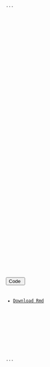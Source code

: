 <div class="sourceCode"><pre class="sourceCode r"><code class="sourceCode r">
<div class="highlight"><pre class="sourceCode r"><code class="sourceCode r language-r">

...</script>


<style type="text/css">code{white-space: pre;}</style>
<style type="text/css">
div.sourceCode { overflow-x: auto; }
table.sourceCode, tr.sourceCode, td.lineNumbers, td.sourceCode {
  margin: 0; padding: 0; vertical-align: baseline; border: none; }
table.sourceCode { width: 100%; line-height: 100%; }
td.lineNumbers { text-align: right; padding-right: 4px; padding-left: 4px; color: #aaaaaa; border-right: 1px solid #aaaaaa; }
td.sourceCode { padding-left: 5px; }
code > span.kw { color: #007020; font-weight: bold; } /* Keyword */
code > span.dt { color: #902000; } /* DataType */
code > span.dv { color: #40a070; } /* DecVal */
code > span.bn { color: #40a070; } /* BaseN */
code > span.fl { color: #40a070; } /* Float */
code > span.ch { color: #4070a0; } /* Char */
code > span.st { color: #4070a0; } /* String */
code > span.co { color: #60a0b0; font-style: italic; } /* Comment */
code > span.ot { color: #007020; } /* Other */
code > span.al { color: #ff0000; font-weight: bold; } /* Alert */
code > span.fu { color: #06287e; } /* Function */
code > span.er { color: #ff0000; font-weight: bold; } /* Error */
code > span.wa { color: #60a0b0; font-weight: bold; font-style: italic; } /* Warning */
code > span.cn { color: #880000; } /* Constant */
code > span.sc { color: #4070a0; } /* SpecialChar */
code > span.vs { color: #4070a0; } /* VerbatimString */
code > span.ss { color: #bb6688; } /* SpecialString */
code > span.im { } /* Import */
code > span.va { color: #19177c; } /* Variable */
code > span.cf { color: #007020; font-weight: bold; } /* ControlFlow */
code > span.op { color: #666666; } /* Operator */
code > span.bu { } /* BuiltIn */
code > span.ex { } /* Extension */
code > span.pp { color: #bc7a00; } /* Preprocessor */
code > span.at { color: #7d9029; } /* Attribute */
code > span.do { color: #ba2121; font-style: italic; } /* Documentation */
code > span.an { color: #60a0b0; font-weight: bold; font-style: italic; } /* Annotation */
code > span.cv { color: #60a0b0; font-weight: bold; font-style: italic; } /* CommentVar */
code > span.in { color: #60a0b0; font-weight: bold; font-style: italic; } /* Information */
</style>
<style type="text/css">
  pre:not([class]) {
    background-color: white;
  }
</style>


<style type="text/css">
.table th:not([align]) {
  text-align: left;
}
#rmd-source-code {
  display: none;
}
</style>

<style type="text/css">
code {
  color: inherit;
  background-color: rgba(0, 0, 0, 0.04);
}
img {
  max-width:100%;
  height: auto;
}
.tabbed-pane {
  padding-top: 12px;
}
button.code-folding-btn:focus {
  outline: none;
}
</style>

<style type="text/css">
.kable-table {
  border: 1px solid #ccc;
  border-radius: 4px;
  overflow: auto;
  padding-left: 8px;
  padding-right: 8px;
  margin-bottom: 20px;
  max-height: 350px;
}

.kable-table table {
  margin-bottom: 0px;
}

.kable-table table>thead>tr>th {
  border: none;
  border-bottom: 2px solid #dddddd;
}

.kable-table table>thead {
  background-color: #fff;
}
</style>

<!-- For all browsers -->
<style type="text/css">
body {
    font-size: inherit;
}
.container-fluid {
    padding: 0;
}
pre {
    font-size: 1em;
    line-height: 1.8;
}
pre:not([class]) {
    font-size: 0.8em;
}
.pagedtable-wrapper {
    border: none;
    border-radius: 0;
}
.pagedtable {
    padding: 0;
}
.pagedtable-not-empty .pagedtable-footer,
.pagedtable-footer {
    border-top: none !important;
}
pre.sourceCode {
    border: none;
    border-radius: 0;
    margin: 1em 0;
    padding: 0;
}
</style>
<link rel="stylesheet" href="/assets/css/main.css">

<div class="container-fluid main-container">

<!-- tabsets -->
<script>
$(document).ready(function () {
  window.buildTabsets("TOC");
});
</script>

<!-- code folding -->
<style type="text/css">
.code-folding-btn { margin-bottom: 4px; }
</style>
<script>
$(document).ready(function () {
  window.initializeSourceEmbed("170317-test-rnb.Rmd");
});
</script>

<div class="fluid-row" id="header">

<div class="btn-group pull-right">
<button type="button" class="btn btn-default btn-xs dropdown-toggle" data-toggle="dropdown" aria-haspopup="true" aria-expanded="false"><span>Code</span> <span class="caret"></span></button>
<ul class="dropdown-menu" style="min-width: 50px;">
<li><a id="rmd-download-source" href="#">Download Rmd</a></li>
</ul>
</div>

</div>

<!-- rnb-text-begin -->...
